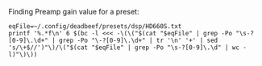 Finding Preamp gain value for a preset:

    eqFile=~/.config/deadbeef/presets/dsp/HD660S.txt
    printf '%.*f\n' 6 $(bc -l <<< -\(\("$(cat "$eqFile" | grep -Po "\s-?[0-9]\.\d+" | grep -Po "\-?[0-9]\.\d+" | tr '\n' '+' | sed 's/\+$//')"\)/\("$(cat "$eqFile" | grep -Po "\s-?[0-9]\.\d" | wc -l)"\)\))
